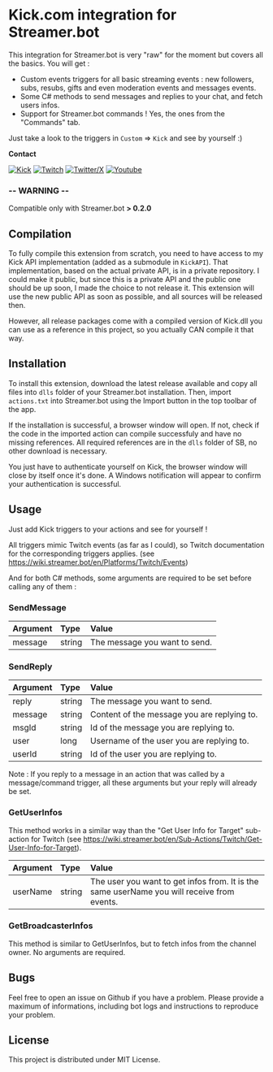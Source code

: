 ﻿# Kick.com integration for Streamer.bot

This integration for Streamer.bot is very "raw" for the moment but covers all the basics.
You will get :

* Custom events triggers for all basic streaming events : new followers, subs, resubs, gifts and even moderation
events and messages events.
* Some C# methods to send messages and replies to your chat, and fetch users infos.
* Support for Streamer.bot commands ! Yes, the ones from the "Commands" tab.

Just take a look to the triggers in ``Custom`` => ``Kick`` and see by yourself :)

**Contact**

[![Kick](https://play-lh.googleusercontent.com/66czInHo_spTFWwLVYntxW8Fa_FHCDRPnd3y0HT14_xz6xb_lqSv005ARvdkJJE2TA=s32-rw)](https://kick.com/sehelitar)
[![Twitch](https://play-lh.googleusercontent.com/QLQzL-MXtxKEDlbhrQCDw-REiDsA9glUH4m16syfar_KVLRXlzOhN7tmAceiPerv4Jg=s32-rw)](https://twitch.tv/sehelitar)
[![Twitter/X](https://play-lh.googleusercontent.com/XyI6Hyz9AFg7E_joVzX2zh6CpWm9B2DG2JuEz5meCFVm4-wTKTnHgqbmg62iFKe4Gzca=s32-rw)](https://twitter.com/sehelitar)
[![Youtube](https://play-lh.googleusercontent.com/lMoItBgdPPVDJsNOVtP26EKHePkwBg-PkuY9NOrc-fumRtTFP4XhpUNk_22syN4Datc=s32-rw)](https://youtube.com/@sehelitar)

### -- WARNING --

Compatible only with Streamer.bot **> 0.2.0**

## Compilation

To fully compile this extension from scratch, you need to have access to my Kick API implementation (added as a
submodule in ``KickAPI``). That implementation, based on the actual private API, is in a private repository.
I could make it public, but since this is a private API and the public one should be up soon, I made the choice to
not release it. This extension will use the new public API as soon as possible, and all sources will be released then.

However, all release packages come with a compiled version of Kick.dll you can use as a reference in this project,
so you actually CAN compile it that way.

## Installation

To install this extension, download the latest release available and copy all files into ``dlls`` folder of your
Streamer.bot installation.
Then, import ``actions.txt`` into Streamer.bot using the Import button in the top toolbar of the app.

If the installation is successful, a browser window will open. If not, check if the code in the imported action
can compile successfuly and have no missing references. All required references are in the ``dlls`` folder of SB,
no other download is necessary.

You just have to authenticate yourself on Kick, the browser window will close by itself once it's done.
A Windows notification will appear to confirm your authentication is successful.

## Usage

Just add Kick triggers to your actions and see for yourself !

All triggers mimic Twitch events (as far as I could), so Twitch documentation for the corresponding triggers applies.
(see https://wiki.streamer.bot/en/Platforms/Twitch/Events)

And for both C# methods, some arguments are required to be set before calling any of them :

### SendMessage

| Argument | Type   | Value  |
| :----- | :----- | :----- |
| message | string | The message you want to send. |

### SendReply

| Argument | Type   | Value  |
| :----- | :----- | :----- |
| reply | string | The message you want to send. |
| message | string | Content of the message you are replying to. |
| msgId | string | Id of the message you are replying to. |
| user | long | Username of the user you are replying to. |
| userId | string | Id of the user you are replying to. |

Note : If you reply to a message in an action that was called by a message/command trigger, all these arguments but
your reply will already be set.

### GetUserInfos

This method works in a similar way than the "Get User Info for Target" sub-action for Twitch
(see https://wiki.streamer.bot/en/Sub-Actions/Twitch/Get-User-Info-for-Target).

| Argument | Type   | Value  |
| :----- | :----- | :----- |
| userName | string | The user you want to get infos from. It is the same userName you will receive from events. |

### GetBroadcasterInfos

This method is similar to GetUserInfos, but to fetch infos from the channel owner. No arguments are required.

## Bugs

Feel free to open an issue on Github if you have a problem. Please provide a maximum of informations, including
bot logs and instructions to reproduce your problem.

## License

This project is distributed under MIT License.